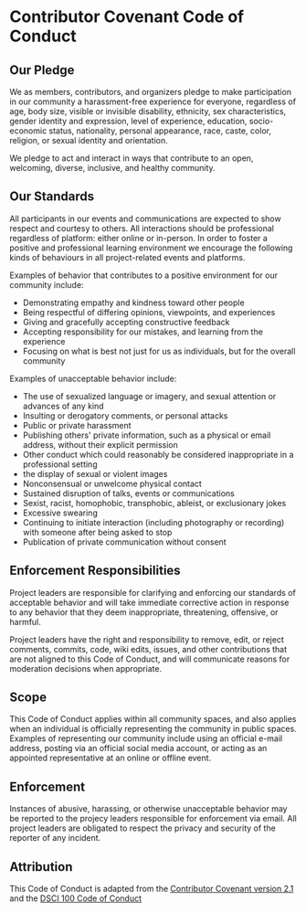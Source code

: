 # Contributor Covenant Code of Conduct

## Our Pledge

We as members, contributors, and organizers pledge to make participation in our community a harassment-free experience for everyone, regardless of age, body size, visible or invisible disability, ethnicity, sex characteristics, gender identity and expression, level of experience, education, socio-economic status, nationality, personal appearance, race, caste, color, religion, or sexual identity and orientation.

We pledge to act and interact in ways that contribute to an open, welcoming, diverse, inclusive, and healthy community.

## Our Standards

All participants in our events and communications are expected to show respect and courtesy to others. All interactions should be professional regardless of platform: either online or in-person. In order to foster a positive and professional learning environment we encourage the following kinds of behaviours in all project-related events and platforms.

Examples of behavior that contributes to a positive environment for our community include:

* Demonstrating empathy and kindness toward other people
* Being respectful of differing opinions, viewpoints, and experiences
* Giving and gracefully accepting constructive feedback
* Accepting responsibility for our mistakes, and learning from the experience
* Focusing on what is best not just for us as individuals, but for the overall community

Examples of unacceptable behavior include:

* The use of sexualized language or imagery, and sexual attention or advances of any kind
* Insulting or derogatory comments, or personal attacks
* Public or private harassment
* Publishing others' private information, such as a physical or email address, without their explicit permission
* Other conduct which could reasonably be considered inappropriate in a professional setting
* the display of sexual or violent images
* Nonconsensual or unwelcome physical contact
* Sustained disruption of talks, events or communications
* Sexist, racist, homophobic, transphobic, ableist, or exclusionary jokes
* Excessive swearing
* Continuing to initiate interaction (including photography or recording) with someone after being asked to stop 
* Publication of private communication without consent

## Enforcement Responsibilities

Project leaders are responsible for clarifying and enforcing our standards of acceptable behavior and will take immediate corrective action in response to any behavior that they deem inappropriate, threatening, offensive, or harmful.

Project leaders have the right and responsibility to remove, edit, or reject comments, commits, code, wiki edits, issues, and other contributions that are not aligned to this Code of Conduct, and will communicate reasons for moderation decisions when appropriate.

## Scope

This Code of Conduct applies within all community spaces, and also applies when an individual is officially representing the community in public spaces. Examples of representing our community include using an official e-mail address, posting via an official social media account, or acting as an appointed representative at an online or offline event.

## Enforcement

Instances of abusive, harassing, or otherwise unacceptable behavior may be reported to the projecy leaders responsible for enforcement via email. All project leaders are obligated to respect the privacy and security of the reporter of any incident.


## Attribution

This Code of Conduct is adapted from the [Contributor Covenant version 2.1](https://www.contributor-covenant.org/version/2/1/code_of_conduct.html) and the [DSCI 100 Code of Conduct](https://github.com/UBC-DSCI/dsci-100-student/blob/master/CODE_OF_CONDUCT.md)
